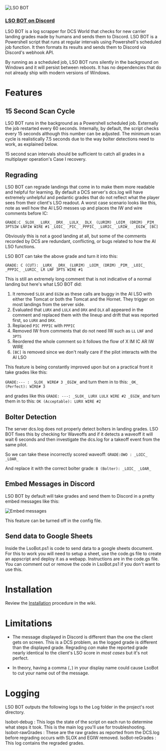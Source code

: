 

![LSO BOT](https://i.imgur.com/Sdd379E.png)
### [LSO BOT on Discord](https://discord.gg/nr9xb6YJfw)

LSO BOT is a log scrapper for DCS World that checks for new carrier landing grades made by humans and sends them to Discord. LSO BOT is a Powershell script that runs at regular intervals using Powershell's scheduled job function. It then formats its results and sends them to Discord via Discord's webhook API. 

By running as a scheduled job, LSO BOT runs silently in the background on Windows and it will persist between reboots. It has no dependencies that do not already ship with modern versions of Windows. 

# Features

## 15 Second Scan Cycle
LSO BOT runs in the background as a Powershell scheduled job. Externally the job restarted every 60 seconds. Internally, by default, the script checks every 15 seconds although this number can be adjusted.
The minimum scan cycle is realistically 7.5 seconds due to the way bolter detections need to work, as explained below.

15 second scan intervals should be sufficient to catch all grades in a multiplayer operation's Case I recovery.

## Regrading 

LSO BOT can regrade landings that come in to make them more readable and helpful for learning.
By default a DCS server's dcs.log will have extremely unhelpful and pedantic grades that do not reflect what the player sees from their client's LSO readout.
A worst case scenario looks like this, note as well how the AI LSO messes up and places the IW and wire comments before IC:

`GRADE:C _SLOX_ _LURX_ _DRX_ _LULX_ _DLX_ (LURIM) _LOIM_ (DRIM) _PIM_ 3PTSIW LNFIW WIRE #1 _LOIC_ _PIC_ _PPPIC_ _LURIC_ _LRIW_  _EGIW_ [BC]`

Obviously this is not a good landing at all, but some of the comments recorded by DCS are redundant, conflicting, or bugs related to how the AI LSO functions.

LSO BOT can take the above grade and turn it into this:

`GRADE: C (CUT): _LURX_ _DRX_ (LURIM) _LOIM_ (DRIM) _PIM_ _LOIC_ _PPPIC_ _LURIC_ LR LNF 3PTS WIRE #1`

This is still an extremely long comment that is not indicative of a normal landing but here's what LSO BOT did:

1. It removed `SLOX` and `EGIW` as these calls are buggy in the AI LSO with either the Tomcat or both the Tomcat and the Hornet. They trigger on most landings from the server side.
2. Evaluated that `LURX` and `LULX` and `DRX` and `DLX` all appeared in the comment and replaced them with the lineup and drift that was reported first, so `LURX` and `DRX`. 
3. Replaced `PIC PPPIC` with `PPPIC`
4. Removed IW from comments that do not need IW such as `LL` `LNF` and `3PTS`
5. Reordered the whole comment so it follows the flow of X IM IC AR IW WIRE
6. `[BC]` is removed since we don't really care if the pilot interacts with the AI LSO

This feature is being constantly improved upon but on a practical front it take grades like this:

`GRADE:--- : _SLOX_ WIRE# 3 _EGIW_` and turn them in to this: `_OK_ (Perfect): WIRE# 3`

and grades like this `GRADE: ---: _SLOX_ LURX LULX WIRE #2 _EGIW_` and turn them in to this: `OK (Acceptable): LURX WIRE #2`

## Bolter Detection
The server dcs.log does not properly detect bolters in landing grades. 
LSO BOT fixes this by checking for Waveoffs and if it detects a waveoff it will wait 6 seconds and then investigate the dcs.log for a takeoff event from the same pilot. 

So we can take these incorrectly scored waveoff: `GRADE:OWO : _LOIC_ _LOAR_ `

And replace it with the correct bolter grade: `B (Bolter): _LOIC_ _LOAR_`

## Embed Messages in Discord
LSO BOT by default will take grades and send them to Discord in a pretty embed messages like this:

![Embed messages](https://i.imgur.com/uFa56Fs.jpg)

This feature can be turned off in the config file.

## Send data to Google Sheets
Inside the LsoBot.ps1 is code to send data to a google sheets document.  
For this to work you will need to setup a sheet, use the code.gs file to create an appscript and deploy it as a webapp.
Instructions are in the code.gs file.  You can comment out or remove the code in LsoBot.ps1 if you don't want to use this. 

# Installation

Review the [Installation](https://github.com/YoloWingPixie/lsobot/wiki/Installation-Guide) procedure in the wiki.

# Limitations

* The message displayed in Discord is different than the one the client gets on screen. This is a DCS problem, as the logged grade is different than the displayed grade. Regrading *can* make the reported grade nearly identical to the client's LSO score in *most cases* but it's not perfect.

* In theory, having a comma (`,`) in your display name could cause LsoBot to cut your name out of the message. 

# Logging

LSO BOT outputs the following logs to the Log folder in the project's root directory.

lsobot-debug : This logs the state of the script on each run to determine what steps it took. This is the main log you'll use for troubleshooting.
lsobot-rawGrades : These are the raw grades as reported from the DCS.log before regrading occurs with SLOX and EGIW removed.
lsoBot-reGrades : This log contains the regraded grades. 
